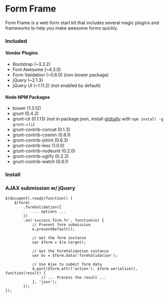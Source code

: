 Form Frame
=========================================================

Form Frame is a web form start kit that includes several magic plugins and frameworks to help you make awesome forms quickly. 

### Included

#### Vendor Plugins
* Bootstrap (~3.3.2)
* Font Awesome (~4.3.0)
* Form Validation (~0.6.0) (non-bower package)
* jQuery (~2.1.3)
* jQuery UI (~1.11.2) (not enabled by default)

#### Node NPM Packages
* bower (1.3.12)
* grunt (0.4.2)
* grunt-cli (0.1.13) (not in package.json, install [globally](http://gruntjs.com/getting-started) with `npm install -g grunt-cli`)
* grunt-contrib-concat (0.1.3)
* grunt-contrib-cssmin (0.6.1)
* grunt-contrib-jshint (0.6.3)
* grunt-contrib-less (1.0.0)
* grunt-contrib-nodeunit (0.2.0)
* grunt-contrib-uglify (0.2.2)
* grunt-contrib-watch (0.6.1)

### Install




### AJAX submission w/ jQuery

```
$(document).ready(function() {
    $(form)
        .formValidation({
            ... options ...
        })
        .on('success.form.fv', function(e) {
            // Prevent form submission
            e.preventDefault();

            // Get the form instance
            var $form = $(e.target);

            // Get the FormValidation instance
            var bv = $form.data('formValidation');

            // Use Ajax to submit form data
            $.post($form.attr('action'), $form.serialize(), function(result) {
                // ... Process the result ...
            }, 'json');
        });
});
```
